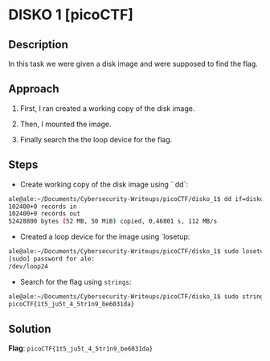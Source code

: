 # DISKO 1 [picoCTF]

## Description
In this task we were given a disk image and were supposed to find the flag.

## Approach

1. First, I ran created a working copy of the disk image.

2. Then, I mounted the image.

3. Finally search the the loop device for the flag.

## Steps
- Create working copy of the disk image using ``dd`:
```bash
ale@ale:~/Documents/Cybersecurity-Writeups/picoCTF/disko_1$ dd if=disko-1.dd of=workingdisko-1.dd bs=512 conv=noerror,sync status=progress
102400+0 records in
102400+0 records out
52428800 bytes (52 MB, 50 MiB) copied, 0,46801 s, 112 MB/s
```

- Created a loop device for the image using `losetup:
```bash
ale@ale:~/Documents/Cybersecurity-Writeups/picoCTF/disko_1$ sudo losetup -r -f --show workingdisko-1.dd 
[sudo] password for ale: 
/dev/loop24
```

- Search for the flag using `strings`:
```bash
ale@ale:~/Documents/Cybersecurity-Writeups/picoCTF/disko_1$ sudo strings /dev/loop24 | grep 'picoCTF{'
picoCTF{1t5_ju5t_4_5tr1n9_be6031da}
```
## Solution
**Flag**: `picoCTF{1t5_ju5t_4_5tr1n9_be6031da}`
